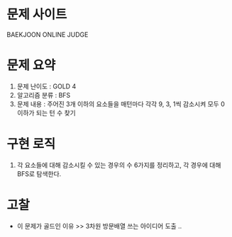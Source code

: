 # 문제 사이트
BAEKJOON ONLINE JUDGE

# 문제 요약
1. 문제 난이도 : GOLD 4
2. 알고리즘 분류 : BFS
3. 문제 내용 : 주어진 3개 이하의 요소들을 매턴마다 각각 9, 3, 1씩 감소시켜 모두 0 이하가 되는 턴 수 찾기

# 구현 로직
1. 각 요소들에 대해 감소시킬 수 있는 경우의 수 6가지를 정리하고, 각 경우에 대해 BFS로 탐색한다.

# 고찰
- 이 문제가 골드인 이유 >> 3차원 방문배열 쓰는 아이디어 도출 ..